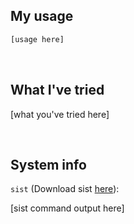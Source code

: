 ## My usage
```js
[usage here]
```

<br>

## What I've tried
[what you've tried here]

<br>

## System info
`sist` (Download sist [here](https://github.com/dawsonbotsford/sist)):

[sist command output here]
